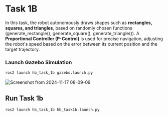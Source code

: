 # Task 1B

In this task, the robot autonomously draws shapes such as **rectangles, squares, and triangles**, based on randomly chosen functions (generate_rectangle(), generate_square(), generate_triangle()). A **Proportional Controller (P-Control)** is used for precise navigation, adjusting the robot's speed based on the error between its current position and the target trajectory.

### **Launch Gazebo Simulation**
```bash
ros2 launch hb_task_1b gazebo.launch.py
```

![Screenshot from 2024-11-17 08-09-09](https://github.com/user-attachments/assets/ce2bd159-a38e-4f70-ad3f-ceb32e069798)

## Run Task 1b
```bash
ros2 launch hb_task_1b hb_task1b.launch.py
```
